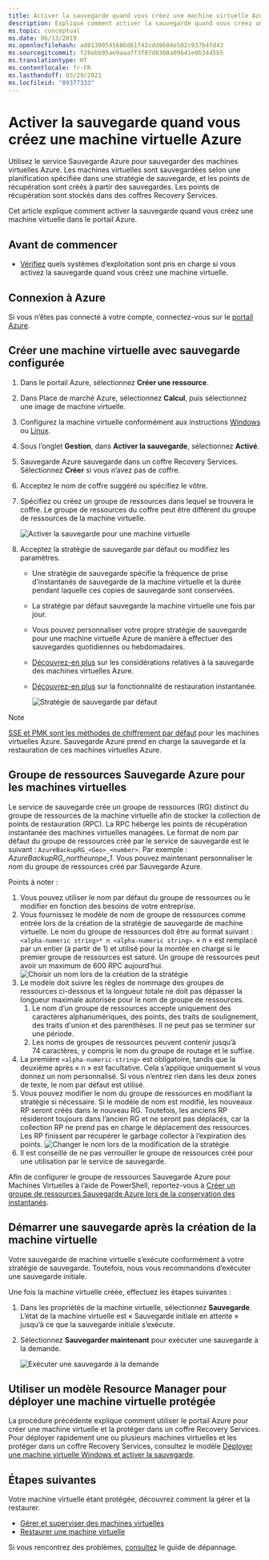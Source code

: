 ```yaml
---
title: Activer la sauvegarde quand vous créez une machine virtuelle Azure
description: Explique comment activer la sauvegarde quand vous créez une machine virtuelle Azure avec Sauvegarde Azure.
ms.topic: conceptual
ms.date: 06/13/2019
ms.openlocfilehash: ad81300545686d61f42cdd8684e502c937b4fd43
ms.sourcegitcommit: f28ebb95ae9aaaff3f87d8388a09b41e0b3445b5
ms.translationtype: HT
ms.contentlocale: fr-FR
ms.lasthandoff: 03/29/2021
ms.locfileid: "89377333"
---
```

# <a name="enable-backup-when-you-create-an-azure-vm"></a>Activer la sauvegarde quand vous créez une machine virtuelle Azure

Utilisez le service Sauvegarde Azure pour sauvegarder des machines virtuelles Azure. Les machines virtuelles sont sauvegardées selon une planification spécifiée dans une stratégie de sauvegarde, et les points de récupération sont créés à partir des sauvegardes. Les points de récupération sont stockés dans des coffres Recovery Services.

Cet article explique comment activer la sauvegarde quand vous créez une machine virtuelle dans le portail Azure.  

## <a name="before-you-start"></a>Avant de commencer

- [Vérifiez](backup-support-matrix-iaas.md#supported-backup-actions) quels systèmes d’exploitation sont pris en charge si vous activez la sauvegarde quand vous créez une machine virtuelle.

## <a name="sign-in-to-azure"></a>Connexion à Azure

Si vous n’êtes pas connecté à votre compte, connectez-vous sur le [portail Azure](https://portal.azure.com).

## <a name="create-a-vm-with-backup-configured"></a>Créer une machine virtuelle avec sauvegarde configurée

1. Dans le portail Azure, sélectionnez **Créer une ressource**.

2. Dans Place de marché Azure, sélectionnez **Calcul**, puis sélectionnez une image de machine virtuelle.

3. Configurez la machine virtuelle conformément aux instructions [Windows](../virtual-machines/windows/quick-create-portal.md) ou [Linux](../virtual-machines/linux/quick-create-portal.md).

4. Sous l’onglet **Gestion**, dans **Activer la sauvegarde**, sélectionnez **Activé**.
5. Sauvegarde Azure sauvegarde dans un coffre Recovery Services. Sélectionnez **Créer** si vous n’avez pas de coffre.
6. Acceptez le nom de coffre suggéré ou spécifiez le vôtre.
7. Spécifiez ou créez un groupe de ressources dans lequel se trouvera le coffre. Le groupe de ressources du coffre peut être différent du groupe de ressources de la machine virtuelle.

    ![Activer la sauvegarde pour une machine virtuelle](./media/backup-during-vm-creation/enable-backup.png)

8. Acceptez la stratégie de sauvegarde par défaut ou modifiez les paramètres.
    - Une stratégie de sauvegarde spécifie la fréquence de prise d’instantanés de sauvegarde de la machine virtuelle et la durée pendant laquelle ces copies de sauvegarde sont conservées.
    - La stratégie par défaut sauvegarde la machine virtuelle une fois par jour.
    - Vous pouvez personnaliser votre propre stratégie de sauvegarde pour une machine virtuelle Azure de manière à effectuer des sauvegardes quotidiennes ou hebdomadaires.
    - [Découvrez-en plus](backup-azure-vms-introduction.md#backup-and-restore-considerations) sur les considérations relatives à la sauvegarde des machines virtuelles Azure.
    - [Découvrez-en plus](backup-instant-restore-capability.md) sur la fonctionnalité de restauration instantanée.

      ![Stratégie de sauvegarde par défaut](./media/backup-during-vm-creation/daily-policy.png)

>[!NOTE]
>[SSE et PMK sont les méthodes de chiffrement par défaut](backup-encryption.md) pour les machines virtuelles Azure. Sauvegarde Azure prend en charge la sauvegarde et la restauration de ces machines virtuelles Azure.

## <a name="azure-backup-resource-group-for-virtual-machines"></a>Groupe de ressources Sauvegarde Azure pour les machines virtuelles

Le service de sauvegarde crée un groupe de ressources (RG) distinct du groupe de ressources de la machine virtuelle afin de stocker la collection de points de restauration (RPC). La RPC héberge les points de récupération instantanée des machines virtuelles managées. Le format de nom par défaut du groupe de ressources créé par le service de sauvegarde est le suivant : `AzureBackupRG_<Geo>_<number>`. Par exemple : *AzureBackupRG_northeurope_1*. Vous pouvez maintenant personnaliser le nom du groupe de ressources créé par Sauvegarde Azure.

Points à noter :

1. Vous pouvez utiliser le nom par défaut du groupe de ressources ou le modifier en fonction des besoins de votre entreprise.
2. Vous fournissez le modèle de nom de groupe de ressources comme entrée lors de la création de la stratégie de sauvegarde de machine virtuelle. Le nom du groupe de ressources doit être au format suivant : `<alpha-numeric string>* n <alpha-numeric string>`. « n » est remplacé par un entier (à partir de 1) et utilisé pour la montée en charge si le premier groupe de ressources est saturé. Un groupe de ressources peut avoir un maximum de 600 RPC aujourd’hui.
              ![Choisir un nom lors de la création de la stratégie](./media/backup-during-vm-creation/create-policy.png)
3. Le modèle doit suivre les règles de nommage des groupes de ressources ci-dessous et la longueur totale ne doit pas dépasser la longueur maximale autorisée pour le nom de groupe de ressources.
    1. Le nom d’un groupe de ressources accepte uniquement des caractères alphanumériques, des points, des traits de soulignement, des traits d'union et des parenthèses. Il ne peut pas se terminer sur une période.
    2. Les noms de groupes de ressources peuvent contenir jusqu’à 74 caractères, y compris le nom du groupe de routage et le suffixe.
4. La première `<alpha-numeric-string>` est obligatoire, tandis que la deuxième après « n » est facultative. Cela s’applique uniquement si vous donnez un nom personnalisé. Si vous n’entrez rien dans les deux zones de texte, le nom par défaut est utilisé.
5. Vous pouvez modifier le nom du groupe de ressources en modifiant la stratégie si nécessaire. Si le modèle de nom est modifié, les nouveaux RP seront créés dans le nouveau RG. Toutefois, les anciens RP résideront toujours dans l’ancien RG et ne seront pas déplacés, car la collection RP ne prend pas en charge le déplacement des ressources. Les RP finissent par récupérer le garbage collector à l’expiration des points.
![Changer le nom lors de la modification de la stratégie](./media/backup-during-vm-creation/modify-policy.png)
6. Il est conseillé de ne pas verrouiller le groupe de ressources créé pour une utilisation par le service de sauvegarde.

Afin de configurer le groupe de ressources Sauvegarde Azure pour Machines Virtuelles à l’aide de PowerShell, reportez-vous à [Créer un groupe de ressources Sauvegarde Azure lors de la conservation des instantanés](backup-azure-vms-automation.md#creating-azure-backup-resource-group-during-snapshot-retention).

## <a name="start-a-backup-after-creating-the-vm"></a>Démarrer une sauvegarde après la création de la machine virtuelle

Votre sauvegarde de machine virtuelle s’exécute conformément à votre stratégie de sauvegarde. Toutefois, nous vous recommandons d’exécuter une sauvegarde initiale.

Une fois la machine virtuelle créée, effectuez les étapes suivantes :

1. Dans les propriétés de la machine virtuelle, sélectionnez **Sauvegarde**. L’état de la machine virtuelle est « Sauvegarde initiale en attente » jusqu’à ce que la sauvegarde initiale s’exécute.
2. Sélectionnez **Sauvegarder maintenant** pour exécuter une sauvegarde à la demande.

    ![Exécuter une sauvegarde à la demande](./media/backup-during-vm-creation/run-backup.png)

## <a name="use-a-resource-manager-template-to-deploy-a-protected-vm"></a>Utiliser un modèle Resource Manager pour déployer une machine virtuelle protégée

La procédure précédente explique comment utiliser le portail Azure pour créer une machine virtuelle et la protéger dans un coffre Recovery Services. Pour déployer rapidement une ou plusieurs machines virtuelles et les protéger dans un coffre Recovery Services, consultez le modèle [Déployer une machine virtuelle Windows et activer la sauvegarde](https://azure.microsoft.com/resources/templates/101-recovery-services-create-vm-and-configure-backup/).

## <a name="next-steps"></a>Étapes suivantes

Votre machine virtuelle étant protégée, découvrez comment la gérer et la restaurer.

- [Gérer et superviser des machines virtuelles](backup-azure-manage-vms.md)
- [Restaurer une machine virtuelle](backup-azure-arm-restore-vms.md)

Si vous rencontrez des problèmes, [consultez](backup-azure-vms-troubleshoot.md) le guide de dépannage.
